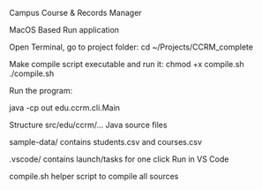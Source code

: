 Campus Course & Records Manager 

MacOS Based Run application


Open Terminal, go to project folder:
cd ~/Projects/CCRM_complete


Make compile script executable and run it:
chmod +x compile.sh
./compile.sh



Run the program:

java -cp out edu.ccrm.cli.Main



Structure
src/edu/ccrm/... Java source files

sample-data/ contains students.csv and courses.csv

.vscode/ contains launch/tasks for one click Run in VS Code

compile.sh helper script to compile all sources
